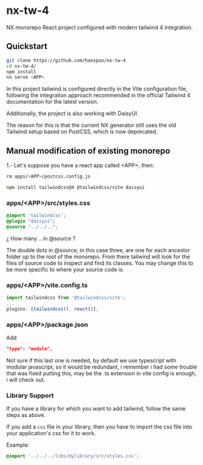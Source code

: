 # nx-tw-4

NX monorepo React project configured with modern tailwind 4 integration.

## Quickstart

```bash
git clone https://github.com/hanspoo/nx-tw-4
cd nx-tw-4/
npm install
nx serve <APP>
```

In this project tailwind is configured directly in the Vite configuration file, following the integration approach recommended in the official Tailwind 4 documentation for the latest version.

Additionally, the project is also working with DaisyUI.

The reason for this is that the current NX generator still uses the old Tailwind setup based on PostCSS, which is now deprecated.

## Manual modification of existing monorepo

1.- Let's suppose you have a react app called <APP\>, then:

```bash
rm apps/<APP>/postcss.config.js
```

```bash
npm install tailwindcss@4 @tailwindcss/vite daisyui
```

### apps/<APP\>/src/styles.css

```css
@import 'tailwindcss';
@plugin "daisyui";
@source "../../..";
```

¿ How many .. in @source ?

The double dots in @source, in this case three, are one for each ancestor folder up to the root of the monorepo. From there
tailwind will look for the files of source code to inspect and find its classes. You may change this to be more specific to 
where your source code is.

### apps/<APP\>/vite.config.ts

```js
import tailwindcss from '@tailwindcss/vite';
...
plugins: [tailwindcss(), react()],
```

### apps/<APP\>/package.json

Add

```json
"type": "module",
```

Not sure if this last one is needed, by default we use typescript with modular javascript, so it would be redundant, i remember i had some trouble
that was fixed putting this, may be the .ts extension in vite config is enough, i will check out.

### Library Support

If you have a library for which you want to add tailwind, follow the same steps as above.

If you add a `css` file in your library, then you have to import the css file into your application's css for it to work.

Example: 

```css
@import '../../../libs/mylibrary/src/styles.css';
```
